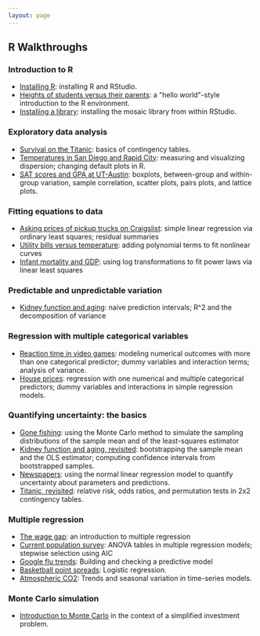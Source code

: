 ```yaml
---
layout: page
---
```


## R Walkthroughs

### Introduction to R
* [Installing R](basics/installing_R.html): installing R and RStudio.  
* [Heights of students versus their parents](heights/heights.html): a "hello world"-style introduction to the R environment.  
* [Installing a library](basics/installing_library.html): installing the mosaic library from within RStudio.  


### Exploratory data analysis
* [Survival on the Titanic](titanic/titanic.html): basics of contingency tables.  
* [Temperatures in San Diego and Rapid City](citytemps/citytemps.html): measuring and visualizing dispersion; changing default plots in R.
* [SAT scores and GPA at UT-Austin](sat/sat.html): boxplots, between-group and within-group variation, sample correlation, scatter plots, pairs plots, and lattice plots.    

### Fitting equations to data
* [Asking prices of pickup trucks on Craigslist](pickup/pickup.html): simple linear regression via ordinary least squares; residual summaries   
* [Utility bills versus temperature](utilities/utilities.html): adding polynomial terms to fit nonlinear curves  
* [Infant mortality and GDP](infmort/infmort.html): using log transformations to fit power laws via linear least squares      

### Predictable and unpredictable variation  
* [Kidney function and aging](creatinine/creatinine.html): naive prediction intervals; R^2 and the decomposition of variance     

### Regression with multiple categorical variables  
* [Reaction time in video games](rxntime/rxntime.html): modeling numerical outcomes with more than one categorical predictor; dummy variables and interaction terms; analysis of variance.  
* [House prices](house/house.html): regression with one numerical and multiple categorical predictors; dummy variables and interactions in simple regression models.  


### Quantifying uncertainty: the basics   
* [Gone fishing](gonefishing/gonefishing.html): using the Monte Carlo method to simulate the sampling distributions of the sample mean and of the least-squares estimator  
* [Kidney function and aging, revisited](creatinine/creatinine_bootstrap.html): bootstrapping the sample mean and the OLS estimator; computing confidence intervals from bootstrapped samples.  
* [Newspapers](newspapers/newspapers.html): using the normal linear regression model to quantify uncertainty about parameters and predictions.    
* [Titanic, revisited](titanic/titanic_permtest.html): relative risk, odds ratios, and permutation tests in 2x2 contingency tables.  


### Multiple regression  
* [The wage gap](salary/salary.html): an introduction to multiple regression  
* [Current population survey](cps/cps.html): ANOVA tables in multiple regression models; stepwise selection using AIC  
* [Google flu trends](flu/flu.html): Building and checking a predictive model  
* [Basketball point spreads](bballbets/bballbets.html): Logistic regression.  
* [Atmospheric CO2](maunaloa/maunaloa.html): Trends and seasonal variation in time-series models.  

### Monte Carlo simulation  
* [Introduction to Monte Carlo](montecarlo/montecarlo_intro.md) in the context of a simplified investment problem.  
